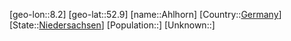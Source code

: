﻿---
location: [52.9,8.2]
type: City
tags:
- geo/City


SpocWebEntityId: 28688
isDeleted: false
confidential: public

---
[geo-lon::8.2]
[geo-lat::52.9]
[name::Ahlhorn]
[Country::[Germany](geo/Continent/Europe/Germany.md)]
[State::[Niedersachsen](geo/Continent/Europe/Germany/Niedersachsen.md)]
[Population::]
[Unknown::]

